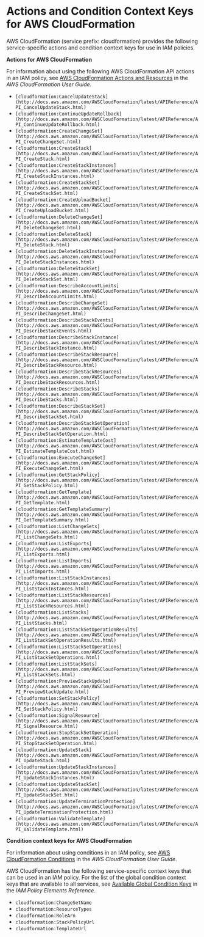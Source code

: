 # Actions and Condition Context Keys for AWS CloudFormation<a name="list_cloudformation"></a>

AWS CloudFormation \(service prefix: cloudformation\) provides the following service\-specific actions and condition context keys for use in IAM policies\.

**Actions for AWS CloudFormation**

For information about using the following AWS CloudFormation API actions in an IAM policy, see [AWS CloudFormation Actions and Resources](http://docs.aws.amazon.com/AWSCloudFormation/latest/UserGuide/using-iam-template.html#d0e4248) in the *AWS CloudFormation User Guide*\.
+ `[cloudformation:CancelUpdateStack](http://docs.aws.amazon.com/AWSCloudFormation/latest/APIReference/API_CancelUpdateStack.html)`
+ `[cloudformation:ContinueUpdateRollback](http://docs.aws.amazon.com/AWSCloudFormation/latest/APIReference/API_ContinueUpdateRollback.html)`
+ `[cloudformation:CreateChangeSet](http://docs.aws.amazon.com/AWSCloudFormation/latest/APIReference/API_CreateChangeSet.html)`
+ `[cloudformation:CreateStack](http://docs.aws.amazon.com/AWSCloudFormation/latest/APIReference/API_CreateStack.html)`
+ `[cloudformation:CreateStackInstances](http://docs.aws.amazon.com/AWSCloudFormation/latest/APIReference/API_CreateStackInstances.html)`
+ `[cloudformation:CreateStackSet](http://docs.aws.amazon.com/AWSCloudFormation/latest/APIReference/API_CreateStackSet.html)`
+ `[cloudformation:CreateUploadBucket](http://docs.aws.amazon.com/AWSCloudFormation/latest/APIReference/API_CreateUploadBucket.html)`
+ `[cloudformation:DeleteChangeSet](http://docs.aws.amazon.com/AWSCloudFormation/latest/APIReference/API_DeleteChangeSet.html)`
+ `[cloudformation:DeleteStack](http://docs.aws.amazon.com/AWSCloudFormation/latest/APIReference/API_DeleteStack.html)`
+ `[cloudformation:DeleteStackInstances](http://docs.aws.amazon.com/AWSCloudFormation/latest/APIReference/API_DeleteStackInstances.html)`
+ `[cloudformation:DeleteStackSet](http://docs.aws.amazon.com/AWSCloudFormation/latest/APIReference/API_DeleteStackSet.html)`
+ `[cloudformation:DescribeAccountLimits](http://docs.aws.amazon.com/AWSCloudFormation/latest/APIReference/API_DescribeAccountLimits.html)`
+ `[cloudformation:DescribeChangeSet](http://docs.aws.amazon.com/AWSCloudFormation/latest/APIReference/API_DescribeChangeSet.html)`
+ `[cloudformation:DescribeStackEvents](http://docs.aws.amazon.com/AWSCloudFormation/latest/APIReference/API_DescribeStackEvents.html)`
+ `[cloudformation:DescribeStackInstance](http://docs.aws.amazon.com/AWSCloudFormation/latest/APIReference/API_DescribeStackInstance.html)`
+ `[cloudformation:DescribeStackResource](http://docs.aws.amazon.com/AWSCloudFormation/latest/APIReference/API_DescribeStackResource.html)`
+ `[cloudformation:DescribeStackResources](http://docs.aws.amazon.com/AWSCloudFormation/latest/APIReference/API_DescribeStackResources.html)`
+ `[cloudformation:DescribeStacks](http://docs.aws.amazon.com/AWSCloudFormation/latest/APIReference/API_DescribeStacks.html)`
+ `[cloudformation:DescribeStackSet](http://docs.aws.amazon.com/AWSCloudFormation/latest/APIReference/API_DescribeStackSet.html)`
+ `[cloudformation:DescribeStackSetOperation](http://docs.aws.amazon.com/AWSCloudFormation/latest/APIReference/API_DescribeStackSetOperation.html)`
+ `[cloudformation:EstimateTemplateCost](http://docs.aws.amazon.com/AWSCloudFormation/latest/APIReference/API_EstimateTemplateCost.html)`
+ `[cloudformation:ExecuteChangeSet](http://docs.aws.amazon.com/AWSCloudFormation/latest/APIReference/API_ExecuteChangeSet.html)`
+ `[cloudformation:GetStackPolicy](http://docs.aws.amazon.com/AWSCloudFormation/latest/APIReference/API_GetStackPolicy.html)`
+ `[cloudformation:GetTemplate](http://docs.aws.amazon.com/AWSCloudFormation/latest/APIReference/API_GetTemplate.html)`
+ `[cloudformation:GetTemplateSummary](http://docs.aws.amazon.com/AWSCloudFormation/latest/APIReference/API_GetTemplateSummary.html)`
+ `[cloudformation:ListChangeSets](http://docs.aws.amazon.com/AWSCloudFormation/latest/APIReference/API_ListChangeSets.html)`
+ `[cloudformation:ListExports](http://docs.aws.amazon.com/AWSCloudFormation/latest/APIReference/API_ListExports.html)`
+ `[cloudformation:ListImports](http://docs.aws.amazon.com/AWSCloudFormation/latest/APIReference/API_ListImports.html)`
+ `[cloudformation:ListStackInstances](http://docs.aws.amazon.com/AWSCloudFormation/latest/APIReference/API_ListStackInstances.html)`
+ `[cloudformation:ListStackResources](http://docs.aws.amazon.com/AWSCloudFormation/latest/APIReference/API_ListStackResources.html)`
+ `[cloudformation:ListStacks](http://docs.aws.amazon.com/AWSCloudFormation/latest/APIReference/API_ListStacks.html)`
+ `[cloudformation:ListStackSetOperationResults](http://docs.aws.amazon.com/AWSCloudFormation/latest/APIReference/API_ListStackSetOperationResults.html)`
+ `[cloudformation:ListStackSetOperations](http://docs.aws.amazon.com/AWSCloudFormation/latest/APIReference/API_ListStackSetOperations.html)`
+ `[cloudformation:ListStackSets](http://docs.aws.amazon.com/AWSCloudFormation/latest/APIReference/API_ListStackSets.html)`
+ `[cloudformation:PreviewStackUpdate](http://docs.aws.amazon.com/AWSCloudFormation/latest/APIReference/API_PreviewStackUpdate.html)`
+ `[cloudformation:SetStackPolicy](http://docs.aws.amazon.com/AWSCloudFormation/latest/APIReference/API_SetStackPolicy.html)`
+ `[cloudformation:SignalResource](http://docs.aws.amazon.com/AWSCloudFormation/latest/APIReference/API_SignalResource.html)`
+ `[cloudformation:StopStackSetOperation](http://docs.aws.amazon.com/AWSCloudFormation/latest/APIReference/API_StopStackSetOperation.html)`
+ `[cloudformation:UpdateStack](http://docs.aws.amazon.com/AWSCloudFormation/latest/APIReference/API_UpdateStack.html)`
+ `[cloudformation:UpdateStackInstances](http://docs.aws.amazon.com/AWSCloudFormation/latest/APIReference/API_UpdateStackInstances.html)`
+ `[cloudformation:UpdateStackSet](http://docs.aws.amazon.com/AWSCloudFormation/latest/APIReference/API_UpdateStackSet.html)`
+ `[cloudformation:UpdateTerminationProtection](http://docs.aws.amazon.com/AWSCloudFormation/latest/APIReference/API_UpdateTerminationProtection.html)`
+ `[cloudformation:ValidateTemplate](http://docs.aws.amazon.com/AWSCloudFormation/latest/APIReference/API_ValidateTemplate.html)`

**Condition context keys for AWS CloudFormation**

For information about using conditions in an IAM policy, see [AWS CloudFormation Conditions](http://docs.aws.amazon.com/AWSCloudFormation/latest/UserGuide/using-iam-template.html#d0e4297) in the *AWS CloudFormation User Guide*\.

AWS CloudFormation has the following service\-specific context keys that can be used in an IAM policy\. For the list of the global condition context keys that are available to all services, see [Available Global Condition Keys](reference_policies_condition-keys.md#AvailableKeys) in the *IAM Policy Elements Reference*\.
+ `cloudformation:ChangeSetName`
+ `cloudformation:ResourceTypes`
+ `cloudformation:RoleArn`
+ `cloudformation:StackPolicyUrl`
+ `cloudformation:TemplateUrl`
